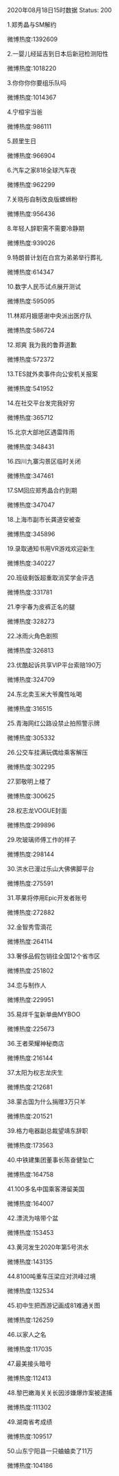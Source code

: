 2020年08月18日15时数据
Status: 200

1.郑秀晶与SM解约

微博热度:1392609

2.一婴儿经延吉到日本后新冠检测阳性

微博热度:1018220

3.你你你你要组乐队吗

微博热度:1014367

4.宁桓宇当爸

微博热度:986111

5.顾里生日

微博热度:966904

6.汽车之家818全球汽车夜

微博热度:962299

7.关晓彤自制改良版螺蛳粉

微博热度:956436

8.年轻人辞职需不需要冷静期

微博热度:939026

9.特朗普计划在白宫为弟弟举行葬礼

微博热度:614347

10.数字人民币试点展开测试

微博热度:595095

11.林郑月娥感谢中央派出医疗队

微博热度:586724

12.郑爽 我为我的鲁莽道歉

微博热度:572372

13.TES就外卖事件向公安机关报案

微博热度:541952

14.在社交平台发完我好穷

微博热度:365712

15.北京大部地区遇雷阵雨

微博热度:348431

16.四川九寨沟景区临时关闭

微博热度:347461

17.SM回应郑秀晶合约到期

微博热度:347047

18.上海市副市长龚道安被查

微博热度:345896

19.录取通知书用VR游戏欢迎新生

微博热度:340227

20.班级剩饭超重取消奖学金评选

微博热度:331781

21.李宇春为皮裤正名的腿

微博热度:328273

22.冰雨火角色剧照

微博热度:326813

23.优酷起诉共享VIP平台索赔190万

微博热度:324709

24.东北卖玉米大爷魔性吆喝

微博热度:316515

25.青海网红公路设禁止拍照警示牌

微博热度:305332

26.公交车挂满玩偶给乘客解压

微博热度:302295

27.郭敬明上楼了

微博热度:300625

28.权志龙VOGUE封面

微博热度:299896

29.吹玻璃师傅工作的样子

微博热度:298144

30.洪水已漫过乐山大佛佛脚平台

微博热度:275591

31.苹果将停用Epic开发者账号

微博热度:272882

32.金智秀雪滴花

微博热度:264114

33.奢侈品假包销往全国12个省市区

微博热度:251802

34.恋与制作人

微博热度:229951

35.易烊千玺新单曲MYBOO

微博热度:225673

36.王者荣耀神秘商店

微博热度:216144

37.太阳为权志龙庆生

微博热度:212681

38.蒙古国为什么捐赠3万只羊

微博热度:201521

39.格力电器副总裁望靖东辞职

微博热度:173563

40.中铁建集团董事长陈奋健坠亡

微博热度:164758

41.100多名中国乘客滞留美国

微博热度:164007

42.漂流为啥带个盆

微博热度:153453

43.黄河发生2020年第5号洪水

微博热度:143135

44.8100吨重车压梁应对洪峰过境

微博热度:132534

45.初中生把西游记画成81难通关图

微博热度:126259

46.以家人之名

微博热度:117035

47.最美接头暗号

微博热度:112413

48.黎巴嫩海关关长因涉嫌爆炸案被逮捕

微博热度:111302

49.湖南省考成绩

微博热度:109517

50.山东宁阳县一只蛐蛐卖了11万

微博热度:104186

